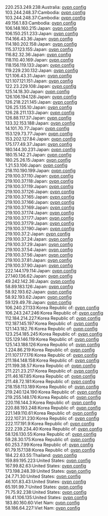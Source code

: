 220.253.249.238:Australia: [ovpn config](vpn/220_253_249_238.ovpn)  
103.244.248.37:Cambodia: [ovpn config](vpn/103_244_248_37.ovpn)  
103.244.248.37:Cambodia: [ovpn config](vpn/103_244_248_37.ovpn)  
49.156.1.83:Cambodia: [ovpn config](vpn/49_156_1_83.ovpn)  
106.148.160.215:Japan: [ovpn config](vpn/106_148_160_215.ovpn)  
106.150.251.233:Japan: [ovpn config](vpn/106_150_251_233.ovpn)  
114.166.43.36:Japan: [ovpn config](vpn/114_166_43_36.ovpn)  
114.180.202.158:Japan: [ovpn config](vpn/114_180_202_158.ovpn)  
115.37.123.155:Japan: [ovpn config](vpn/115_37_123_155.ovpn)  
116.82.32.36:Japan: [ovpn config](vpn/116_82_32_36.ovpn)  
118.110.40.169:Japan: [ovpn config](vpn/118_110_40_169.ovpn)  
118.156.119.133:Japan: [ovpn config](vpn/118_156_119_133.ovpn)  
119.229.230.132:Japan: [ovpn config](vpn/119_229_230_132.ovpn)  
121.106.43.31:Japan: [ovpn config](vpn/121_106_43_31.ovpn)  
121.107.121.151:Japan: [ovpn config](vpn/121_107_121_151.ovpn)  
122.23.229.108:Japan: [ovpn config](vpn/122_23_229_108.ovpn)  
125.14.18.30:Japan: [ovpn config](vpn/125_14_18_30.ovpn)  
126.106.194.128:Japan: [ovpn config](vpn/126_106_194_128.ovpn)  
126.218.221.145:Japan: [ovpn config](vpn/126_218_221_145.ovpn)  
126.25.135.10:Japan: [ovpn config](vpn/126_25_135_10.ovpn)  
126.28.211.133:Japan: [ovpn config](vpn/126_28_211_133.ovpn)  
126.88.117.37:Japan: [ovpn config](vpn/126_88_117_37.ovpn)  
133.32.153.188:Japan: [ovpn config](vpn/133_32_153_188.ovpn)  
14.101.70.77:Japan: [ovpn config](vpn/14_101_70_77.ovpn)  
153.129.73.77:Japan: [ovpn config](vpn/153_129_73_77.ovpn)  
153.202.127.84:Japan: [ovpn config](vpn/153_202_127_84.ovpn)  
175.177.49.37:Japan: [ovpn config](vpn/175_177_49_37.ovpn)  
180.144.30.231:Japan: [ovpn config](vpn/180_144_30_231.ovpn)  
180.15.142.21:Japan: [ovpn config](vpn/180_15_142_21.ovpn)  
180.25.26.15:Japan: [ovpn config](vpn/180_25_26_15.ovpn)  
1.21.53.106:Japan: [ovpn config](vpn/1_21_53_106.ovpn)  
218.110.190.199:Japan: [ovpn config](vpn/218_110_190_199.ovpn)  
219.100.37.110:Japan: [ovpn config](vpn/219_100_37_110.ovpn)  
219.100.37.118:Japan: [ovpn config](vpn/219_100_37_118.ovpn)  
219.100.37.119:Japan: [ovpn config](vpn/219_100_37_119.ovpn)  
219.100.37.126:Japan: [ovpn config](vpn/219_100_37_126.ovpn)  
219.100.37.165:Japan: [ovpn config](vpn/219_100_37_165.ovpn)  
219.100.37.166:Japan: [ovpn config](vpn/219_100_37_166.ovpn)  
219.100.37.169:Japan: [ovpn config](vpn/219_100_37_169.ovpn)  
219.100.37.174:Japan: [ovpn config](vpn/219_100_37_174.ovpn)  
219.100.37.177:Japan: [ovpn config](vpn/219_100_37_177.ovpn)  
219.100.37.179:Japan: [ovpn config](vpn/219_100_37_179.ovpn)  
219.100.37.190:Japan: [ovpn config](vpn/219_100_37_190.ovpn)  
219.100.37.2:Japan: [ovpn config](vpn/219_100_37_2.ovpn)  
219.100.37.24:Japan: [ovpn config](vpn/219_100_37_24.ovpn)  
219.100.37.29:Japan: [ovpn config](vpn/219_100_37_29.ovpn)  
219.100.37.54:Japan: [ovpn config](vpn/219_100_37_54.ovpn)  
219.100.37.56:Japan: [ovpn config](vpn/219_100_37_56.ovpn)  
219.100.37.81:Japan: [ovpn config](vpn/219_100_37_81.ovpn)  
219.100.37.90:Japan: [ovpn config](vpn/219_100_37_90.ovpn)  
222.144.179.114:Japan: [ovpn config](vpn/222_144_179_114.ovpn)  
27.140.136.62:Japan: [ovpn config](vpn/27_140_136_62.ovpn)  
49.242.142.36:Japan: [ovpn config](vpn/49_242_142_36.ovpn)  
58.89.183.126:Japan: [ovpn config](vpn/58_89_183_126.ovpn)  
58.92.193.62:Japan: [ovpn config](vpn/58_92_193_62.ovpn)  
58.92.193.62:Japan: [ovpn config](vpn/58_92_193_62.ovpn)  
59.129.49.78:Japan: [ovpn config](vpn/59_129_49_78.ovpn)  
106.240.27.133:Korea Republic of: [ovpn config](vpn/106_240_27_133.ovpn)  
106.243.247.246:Korea Republic of: [ovpn config](vpn/106_243_247_246.ovpn)  
112.184.214.227:Korea Republic of: [ovpn config](vpn/112_184_214_227.ovpn)  
112.187.145.197:Korea Republic of: [ovpn config](vpn/112_187_145_197.ovpn)  
121.143.182.76:Korea Republic of: [ovpn config](vpn/121_143_182_76.ovpn)  
123.254.185.245:Korea Republic of: [ovpn config](vpn/123_254_185_245.ovpn)  
125.129.146.119:Korea Republic of: [ovpn config](vpn/125_129_146_119.ovpn)  
125.143.188.126:Korea Republic of: [ovpn config](vpn/125_143_188_126.ovpn)  
1.224.86.219:Korea Republic of: [ovpn config](vpn/1_224_86_219.ovpn)  
211.107.177.176:Korea Republic of: [ovpn config](vpn/211_107_177_176.ovpn)  
211.184.148.158:Korea Republic of: [ovpn config](vpn/211_184_148_158.ovpn)  
211.199.38.57:Korea Republic of: [ovpn config](vpn/211_199_38_57.ovpn)  
211.221.23.217:Korea Republic of: [ovpn config](vpn/211_221_23_217.ovpn)  
211.46.167.85:Korea Republic of: [ovpn config](vpn/211_46_167_85.ovpn)  
211.48.72.181:Korea Republic of: [ovpn config](vpn/211_48_72_181.ovpn)  
218.158.113.189:Korea Republic of: [ovpn config](vpn/218_158_113_189.ovpn)  
219.240.124.190:Korea Republic of: [ovpn config](vpn/219_240_124_190.ovpn)  
219.255.148.176:Korea Republic of: [ovpn config](vpn/219_255_148_176.ovpn)  
220.116.144.3:Korea Republic of: [ovpn config](vpn/220_116_144_3.ovpn)  
220.88.193.248:Korea Republic of: [ovpn config](vpn/220_88_193_248.ovpn)  
221.149.110.61:Korea Republic of: [ovpn config](vpn/221_149_110_61.ovpn)  
222.107.31.230:Korea Republic of: [ovpn config](vpn/222_107_31_230.ovpn)  
222.117.191.9:Korea Republic of: [ovpn config](vpn/222_117_191_9.ovpn)  
222.239.234.40:Korea Republic of: [ovpn config](vpn/222_239_234_40.ovpn)  
58.126.130.55:Korea Republic of: [ovpn config](vpn/58_126_130_55.ovpn)  
59.28.30.175:Korea Republic of: [ovpn config](vpn/59_28_30_175.ovpn)  
60.253.7.99:Korea Republic of: [ovpn config](vpn/60_253_7_99.ovpn)  
61.79.157.138:Korea Republic of: [ovpn config](vpn/61_79_157_138.ovpn)  
184.22.63.55:Thailand: [ovpn config](vpn/184_22_63_55.ovpn)  
159.89.195.223:United States: [ovpn config](vpn/159_89_195_223.ovpn)  
167.99.82.63:United States: [ovpn config](vpn/167_99_82_63.ovpn)  
173.198.248.39:United States: [ovpn config](vpn/173_198_248_39.ovpn)  
24.7.71.30:United States: [ovpn config](vpn/24_7_71_30.ovpn)  
46.101.83.43:United States: [ovpn config](vpn/46_101_83_43.ovpn)  
65.191.99.7:United States: [ovpn config](vpn/65_191_99_7.ovpn)  
71.75.92.238:United States: [ovpn config](vpn/71_75_92_238.ovpn)  
98.41.106.135:United States: [ovpn config](vpn/98_41_106_135.ovpn)  
183.80.160.60:Viet Nam: [ovpn config](vpn/183_80_160_60.ovpn)  
58.186.64.227:Viet Nam: [ovpn config](vpn/58_186_64_227.ovpn)  
